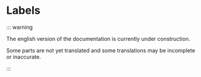 # Labels

::: warning

The english version of the documentation is currently under construction.

Some parts are not yet translated and some translations may be incomplete or inaccurate.

:::
